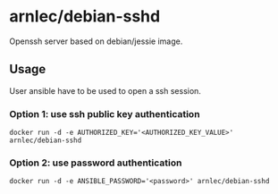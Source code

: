 # arnlec/debian-sshd

Openssh server based on debian/jessie image.

## Usage

User ansible have to be used to open a ssh session.

### Option 1: use ssh public key authentication

    docker run -d -e AUTHORIZED_KEY='<AUTHORIZED_KEY_VALUE>' arnlec/debian-sshd

### Option 2: use password authentication

    docker run -d -e ANSIBLE_PASSWORD='<password>' arnlec/debian-sshd

